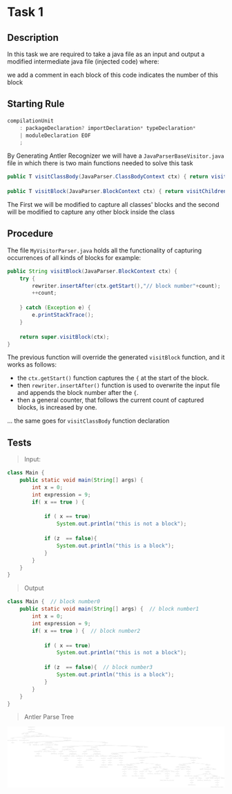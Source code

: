 # Task 1

## Description
In this task we are required to take a java file as an input and output a
modified intermediate java file (injected code) where:

we add a comment in each block of this code indicates the number of this block


## Starting Rule
```java
compilationUnit
    : packageDeclaration? importDeclaration* typeDeclaration*
    | moduleDeclaration EOF
    ;
```

By Generating Antler Recognizer we will have a `JavaParserBaseVisitor.java` file
in which there is two main functions needed to solve this task

```java
public T visitClassBody(JavaParser.ClassBodyContext ctx) { return visitChildren(ctx); }

public T visitBlock(JavaParser.BlockContext ctx) { return visitChildren(ctx); }
```

The First we will be modified to capture all classes' blocks and the second will be modified to capture any other block inside the class 

## Procedure
The file `MyVisitorParser.java` holds all the functionality of capturing occurrences of all kinds of blocks
for example:

```java
public String visitBlock(JavaParser.BlockContext ctx) {
    try {
        rewriter.insertAfter(ctx.getStart(),"// block number"+count);
        ++count;

    } catch (Exception e) {
        e.printStackTrace();
    }

    return super.visitBlock(ctx);
}
```
The previous function will override the generated `visitBlock` function, and it works as follows:
- the `ctx.getStart()` function captures the `{` at the start of the block.
- then `rewriter.insertAfter()` function is used to overwrite the input file and appends the block number after the `{`.
- then a general counter, that follows the current count of captured blocks, is increased by one.

... the same goes for `visitClassBody` function declaration

## Tests
> Input:
```java
class Main {
    public static void main(String[] args) {
        int x = 0;
        int expression = 9;
        if( x == true ) {

            if ( x == true)
                System.out.println("this is not a block");

            if (z  == false){
                System.out.println("this is a block");
            }
        }
    }
}
```

> Output
```java
class Main {  // block number0
    public static void main(String[] args) {  // block number1
        int x = 0;
        int expression = 9;
        if( x == true ) {  // block number2

            if ( x == true)
                System.out.println("this is not a block");

            if (z  == false){  // block number3
                System.out.println("this is a block");
            }
        }
    }
}
```
> Antler Parse Tree

![task01.png](./assets/task01.png)